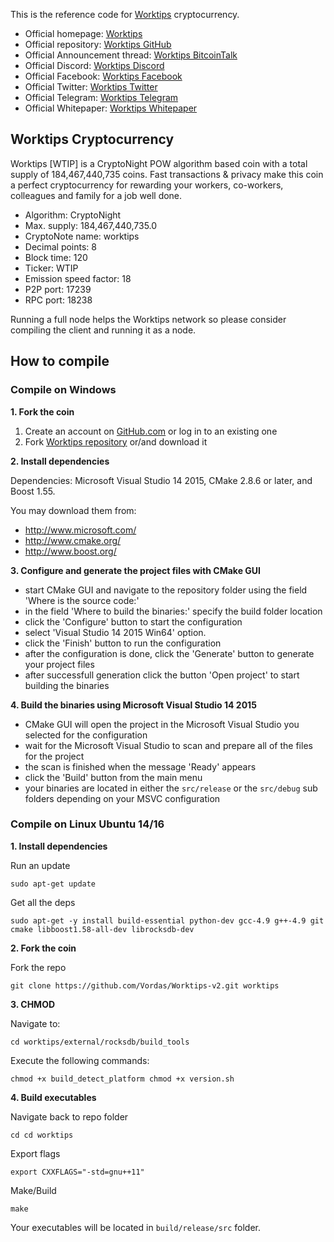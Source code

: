 This is the reference code for [Worktips](https://worktips.info) cryptocurrency.

* Official homepage: [Worktips](http://worktips.info)
* Official repository: [Worktips GitHub](https://github.com/Vordas/Worktips-v2)
* Official Announcement thread: [Worktips BitcoinTalk](https://bitcointalk.org/index.php?topic=3086019.0)
* Official Discord: [Worktips Discord](https://discord.gg/UmZExyz)
* Official Facebook: [Worktips Facebook](https://www.facebook.com/worktipscoin)
* Official Twitter: [Worktips Twitter](https://twitter.com/Worktipscoin)
* Official Telegram: [Worktips Telegram](https://t.me/worktips)
* Official Whitepaper: [Worktips Whitepaper](http://worktips.info/whitepaper_worktips.zip)


## Worktips Cryptocurrency

Worktips [WTIP] is a CryptoNight POW algorithm based coin with a total supply of 184,467,440,735 coins. Fast transactions & privacy make this coin a perfect cryptocurrency for rewarding your workers, co-workers, colleagues and family for a job well done.

- Algorithm: CryptoNight
- Max. supply: 184,467,440,735.0
- CryptoNote name: worktips
- Decimal points: 8
- Block time: 120
- Ticker: WTIP
- Emission speed factor: 18
- P2P port: 17239
- RPC port: 18238

Running a full node helps the Worktips network so please consider compiling the client and running it as a node.


## How to compile


### Compile on Windows

**1. Fork the coin**

1. Create an account on [GitHub.com](github.com) or log in to an existing one
2. Fork [Worktips repository](https://github.com/Vordas/Worktips-v2) or/and download it

**2. Install dependencies**

Dependencies: Microsoft Visual Studio 14 2015, CMake 2.8.6 or later, and Boost 1.55. 

You may download them from:
- http://www.microsoft.com/
- http://www.cmake.org/
- http://www.boost.org/

**3. Configure and generate the project files with CMake GUI**

- start CMake GUI and navigate to the repository folder using the field 'Where is the source code:'
- in the field 'Where to build the binaries:' specify the build folder location
- click the 'Configure' button to start the configuration
- select 'Visual Studio 14 2015 Win64' option.
- click the 'Finish' button to run the configuration
- after the configuration is done, click the 'Generate' button to generate your project files
- after successfull generation click the button 'Open project' to start building the binaries

**4. Build the binaries using Microsoft Visual Studio 14 2015**

- CMake GUI will open the project in the Microsoft Visual Studio you selected for the configuration
- wait for the Microsoft Visual Studio to scan and prepare all of the files for the project
- the scan is finished when the message 'Ready' appears
- click the 'Build' button from the main menu
- your binaries are located in either the `src/release` or the `src/debug` sub folders depending on your MSVC configuration

### Compile on Linux Ubuntu 14/16

**1. Install dependencies**

Run an update

``
sudo apt-get update
``

Get all the deps

``
sudo apt-get -y install build-essential python-dev gcc-4.9 g++-4.9 git cmake libboost1.58-all-dev librocksdb-dev
``

**2. Fork the coin**

Fork the repo

``
git clone https://github.com/Vordas/Worktips-v2.git worktips
``

**3. CHMOD**

Navigate to:

``
cd worktips/external/rocksdb/build_tools
``

Execute the following commands:

``
chmod +x build_detect_platform
chmod +x version.sh
``

**4. Build executables**

Navigate back to repo folder 

``
cd
cd worktips
``

Export flags

``
export CXXFLAGS="-std=gnu++11"
``

Make/Build

``
make
``

Your executables will be located in `build/release/src` folder.
